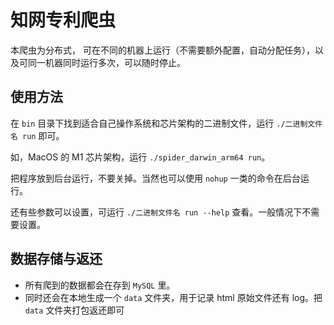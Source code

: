 # 知网专利爬虫

本爬虫为分布式， 可在不同的机器上运行（不需要额外配置，自动分配任务），以及可同一机器同时运行多次，可以随时停止。

## 使用方法

在 `bin` 目录下找到适合自己操作系统和芯片架构的二进制文件，运行 `./二进制文件名 run` 即可。

如，MacOS 的 M1 芯片架构，运行 `./spider_darwin_arm64 run`。

把程序放到后台运行，不要关掉。当然也可以使用 `nohup` 一类的命令在后台运行。

还有些参数可以设置，可运行 `./二进制文件名 run --help` 查看。一般情况下不需要设置。

## 数据存储与返还

* 所有爬到的数据都会在存到 `MySQL` 里。
* 同时还会在本地生成一个 `data` 文件夹，用于记录 html 原始文件还有 log。把 `data` 文件夹打包返还即可
